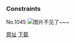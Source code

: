 ### Constraints
No.1045
![图片不见了~~~](https://imgs.xkcd.com/comics/constraints.png)

[原址](https://xkcd.com//1045) [下载](https://imgs.xkcd.com/comics/constraints.png)

